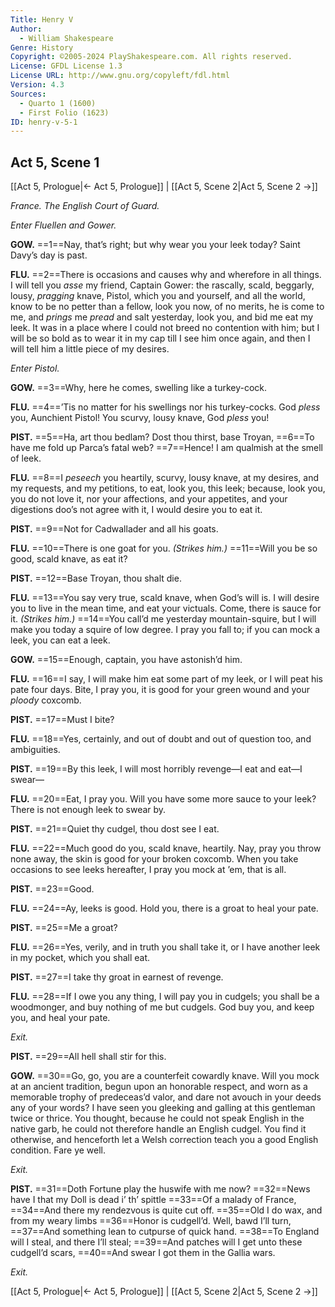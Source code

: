 ```yaml
---
Title: Henry V
Author: 
  - William Shakespeare
Genre: History
Copyright: ©2005-2024 PlayShakespeare.com. All rights reserved.
License: GFDL License 1.3
License URL: http://www.gnu.org/copyleft/fdl.html
Version: 4.3
Sources:
  - Quarto 1 (1600)
  - First Folio (1623)
ID: henry-v-5-1
---
```


## Act 5, Scene 1
[[Act 5, Prologue|← Act 5, Prologue]] | [[Act 5, Scene 2|Act 5, Scene 2 →]]

*France. The English Court of Guard.*

*Enter Fluellen and Gower.*

**GOW.**
==1==Nay, that’s right; but why wear you your leek today? Saint Davy’s day is past.

**FLU.**
==2==There is occasions and causes why and wherefore in all things. I will tell you *asse* my friend, Captain Gower: the rascally, scald, beggarly, lousy, *pragging* knave, Pistol, which you and yourself, and all the world, know to be no petter than a fellow, look you now, of no merits, he is come to me, and *prings* me *pread* and salt yesterday, look you, and bid me eat my leek. It was in a place where I could not breed no contention with him; but I will be so bold as to wear it in my cap till I see him once again, and then I will tell him a little piece of my desires.

*Enter Pistol.*

**GOW.**
==3==Why, here he comes, swelling like a turkey-cock.

**FLU.**
==4==’Tis no matter for his swellings nor his turkey-cocks. God *pless* you, Aunchient Pistol! You scurvy, lousy knave, God *pless* you!

**PIST.**
==5==Ha, art thou bedlam? Dost thou thirst, base Troyan,
==6==To have me fold up Parca’s fatal web?
==7==Hence! I am qualmish at the smell of leek.

**FLU.**
==8==I *peseech* you heartily, scurvy, lousy knave, at my desires, and my requests, and my petitions, to eat, look you, this leek; because, look you, you do not love it, nor your affections, and your appetites, and your digestions doo’s not agree with it, I would desire you to eat it.

**PIST.**
==9==Not for Cadwallader and all his goats.

**FLU.**
==10==There is one goat for you.
*(Strikes him.)*
==11==Will you be so good, scald knave, as eat it?

**PIST.**
==12==Base Troyan, thou shalt die.

**FLU.**
==13==You say very true, scald knave, when God’s will is. I will desire you to live in the mean time, and eat your victuals. Come, there is sauce for it.
*(Strikes him.)*
==14==You call’d me yesterday mountain-squire, but I will make you today a squire of low degree. I pray you fall to; if you can mock a leek, you can eat a leek.

**GOW.**
==15==Enough, captain, you have astonish’d him.

**FLU.**
==16==I say, I will make him eat some part of my leek, or I will peat his pate four days. Bite, I pray you, it is good for your green wound and your *ploody* coxcomb.

**PIST.**
==17==Must I bite?

**FLU.**
==18==Yes, certainly, and out of doubt and out of question too, and ambiguities.

**PIST.**
==19==By this leek, I will most horribly revenge—I eat and eat—I swear⁠—

**FLU.**
==20==Eat, I pray you. Will you have some more sauce to your leek? There is not enough leek to swear by.

**PIST.**
==21==Quiet thy cudgel, thou dost see I eat.

**FLU.**
==22==Much good do you, scald knave, heartily. Nay, pray you throw none away, the skin is good for your broken coxcomb. When you take occasions to see leeks hereafter, I pray you mock at ’em, that is all.

**PIST.**
==23==Good.

**FLU.**
==24==Ay, leeks is good. Hold you, there is a groat to heal your pate.

**PIST.**
==25==Me a groat?

**FLU.**
==26==Yes, verily, and in truth you shall take it, or I have another leek in my pocket, which you shall eat.

**PIST.**
==27==I take thy groat in earnest of revenge.

**FLU.**
==28==If I owe you any thing, I will pay you in cudgels; you shall be a woodmonger, and buy nothing of me but cudgels. God buy you, and keep you, and heal your pate.

*Exit.*

**PIST.**
==29==All hell shall stir for this.

**GOW.**
==30==Go, go, you are a counterfeit cowardly knave. Will you mock at an ancient tradition, begun upon an honorable respect, and worn as a memorable trophy of predeceas’d valor, and dare not avouch in your deeds any of your words? I have seen you gleeking and galling at this gentleman twice or thrice. You thought, because he could not speak English in the native garb, he could not therefore handle an English cudgel. You find it otherwise, and henceforth let a Welsh correction teach you a good English condition. Fare ye well.

*Exit.*

**PIST.**
==31==Doth Fortune play the huswife with me now?
==32==News have I that my Doll is dead i’ th’ spittle
==33==Of a malady of France,
==34==And there my rendezvous is quite cut off.
==35==Old I do wax, and from my weary limbs
==36==Honor is cudgell’d. Well, bawd I’ll turn,
==37==And something lean to cutpurse of quick hand.
==38==To England will I steal, and there I’ll steal;
==39==And patches will I get unto these cudgell’d scars,
==40==And swear I got them in the Gallia wars.

*Exit.*

[[Act 5, Prologue|← Act 5, Prologue]] | [[Act 5, Scene 2|Act 5, Scene 2 →]]